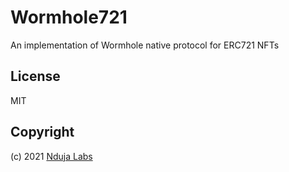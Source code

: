 # Wormhole721
An implementation of Wormhole native protocol for ERC721 NFTs

## License

MIT

## Copyright

(c) 2021 [Nduja Labs](https://ndujalabs.com)
